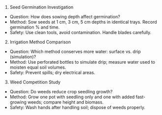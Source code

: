 1) Seed Germination Investigation
- Question: How does sowing depth affect germination?
- Method: Sow seeds at 1 cm, 3 cm, 5 cm depths in identical trays. Record germination % and time.
- Safety: Use clean tools, avoid contamination. Handle blades carefully.

2) Irrigation Method Comparison
- Question: Which method conserves more water: surface vs. drip (simulation)?
- Method: Use perforated bottles to simulate drip; measure water used to moisten equal soil volumes.
- Safety: Prevent spills; dry electrical areas.

3) Weed Competition Study
- Question: Do weeds reduce crop seedling growth?
- Method: Grow one pot with seedling only and one with added fast-growing weeds; compare height and biomass.
- Safety: Wash hands after handling soil; dispose of weeds properly.